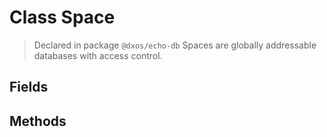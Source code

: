 # Class Space
> Declared in package `@dxos/echo-db`
Spaces are globally addressable databases with access control.

## Fields

## Methods
